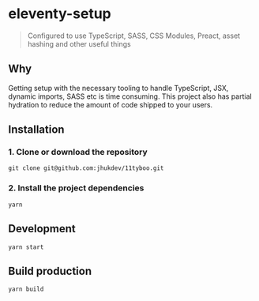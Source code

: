 # eleventy-setup

> Configured to use TypeScript, SASS, CSS Modules, Preact, asset hashing and other useful things

## Why

Getting setup with the necessary tooling to handle TypeScript, JSX, dynamic imports, SASS etc is time consuming. This project also has partial hydration to reduce the amount of code shipped to your users.

## Installation

### 1. Clone or download the repository

```shell
git clone git@github.com:jhukdev/11tyboo.git
```

### 2. Install the project dependencies

```shell
yarn
```

## Development

```shell
yarn start
```

## Build production

```shell
yarn build
```
